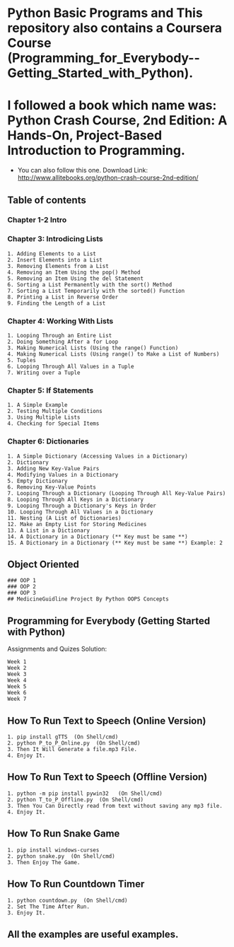 # Python Basic Programs and This repository also contains a Coursera Course (Programming_for_Everybody--Getting_Started_with_Python).
# I followed a book which name was: Python Crash Course, 2nd Edition: A Hands-On, Project-Based Introduction to Programming.
- You can also follow this one. Download Link: http://www.allitebooks.org/python-crash-course-2nd-edition/
## Table of contents
### Chapter 1-2 Intro
### Chapter 3: Introdicing Lists
```
1. Adding Elements to a List
2. Insert Elements into a List
3. Removing Elements from a List
4. Removing an Item Using the pop() Method
5. Removing an Item Using the del Statement
6. Sorting a List Permanently with the sort() Method
7. Sorting a List Temporarily with the sorted() Function
8. Printing a List in Reverse Order
9. Finding the Length of a List
```

### Chapter 4: Working With Lists
```
1. Looping Through an Entire List
2. Doing Something After a for Loop
3. Making Numerical Lists (Using the range() Function)
4. Making Numerical Lists (Using range() to Make a List of Numbers)
5. Tuples
6. Looping Through All Values in a Tuple
7. Writing over a Tuple
```

### Chapter 5: If Statements
```
1. A Simple Example
2. Testing Multiple Conditions
3. Using Multiple Lists
4. Checking for Special Items
```

### Chapter 6: Dictionaries
```
1. A Simple Dictionary (Accessing Values in a Dictionary)
2. Dictionary
3. Adding New Key-Value Pairs
4. Modifying Values in a Dictionary
5. Empty Dictionary
6. Removing Key-Value Points
7. Looping Through a Dictionary (Looping Through All Key-Value Pairs)
8. Looping Through All Keys in a Dictionary
9. Looping Through a Dictionary's Keys in Order
10. Looping Through All Values in a Dictionary
11. Nesting (A List of Dictionaries)
12. Make an Empty List for Storing Medicines
13. A List in a Dictionary
14. A Dictionary in a Dictionary (** Key must be same **)
15. A Dictionary in a Dictionary (** Key must be same **) Example: 2
```
## Object Oriented
```
### OOP 1
### OOP 2
### OOP 3
## MedicineGuidline Project By Python OOPS Concepts
```
## Programming for Everybody (Getting Started with Python)
Assignments and Quizes Solution:
```
Week 1
Week 2
Week 3
Week 4
Week 5
Week 6
Week 7
```

## How To Run Text to Speech (Online Version)
```
1. pip install gTTS  (On Shell/cmd)
2. python P_to_P_Online.py  (On Shell/cmd)
3. Then It Will Generate a file.mp3 File.
4. Enjoy It.
```

## How To Run Text to Speech (Offline Version)
```
1. python -m pip install pywin32   (On Shell/cmd)
2. python T_to_P_Offline.py  (On Shell/cmd)
3. Then You Can Directly read from text without saving any mp3 file.
4. Enjoy It.
```

## How To Run Snake Game
```
1. pip install windows-curses
2. python snake.py  (On Shell/cmd)
3. Then Enjoy The Game.
```

## How To Run Countdown Timer
```
1. python countdown.py  (On Shell/cmd)
2. Set The Time After Run.
3. Enjoy It.
```

## All the examples are useful examples.
